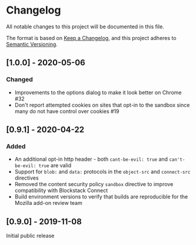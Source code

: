 # Changelog
All notable changes to this project will be documented in this file.

The format is based on [Keep a Changelog](https://keepachangelog.com/en/1.0.0/),
and this project adheres to [Semantic Versioning](https://semver.org/spec/v2.0.0.html).

## [1.0.0] - 2020-05-06

### Changed
 - Improvements to the options dialog to make it look better on Chrome #32
 - Don't report attempted cookies on sites that opt-in to the sandbox since many do not have control over cookies #19

## [0.9.1] - 2020-04-22

### Added
 - An additional opt-in http header - both `cant-be-evil: true` and `can't-be-evil: true` are valid
 - Support for `blob:` and `data:` protocols in the `object-src` and `connect-src` directives
 - Removed the content security policy `sandbox` directive to improve compatibility with Blockstack Connect
 - Build environment versions to verify that builds are reproducible for the Mozilla add-on review team

## [0.9.0] - 2019-11-08

Initial public release
